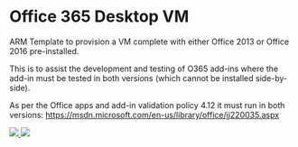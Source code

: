 # Office 365 Desktop VM

ARM Template to provision a VM complete with either Office 2013 or Office 2016 pre-installed.  

This is to assist the development and testing of O365 add-ins where the add-in must be tested in both versions (which cannot be installed side-by-side).

As per the Office apps and add-in validation policy 4.12 it must run in both versions: https://msdn.microsoft.com/en-us/library/office/jj220035.aspx


<a href="https://portal.azure.com/#create/microsoft.template/uri/https%3A%2F%2Fraw.githubusercontent.com%2FJPCortesP%2FAzDeployments%2Fmaster%2Fazuredeploy.json" target="_blank">
    <img src="http://azuredeploy.net/deploybutton.png"/>
</a>
<a href="http://armviz.io/#/?load=https://raw.githubusercontent.com/Azure/azure-quickstart-templates/master/windows-vm-O365/azuredeploy.json" target="_blank">
    <img src="http://armviz.io/visualizebutton.png"/>
</a>


